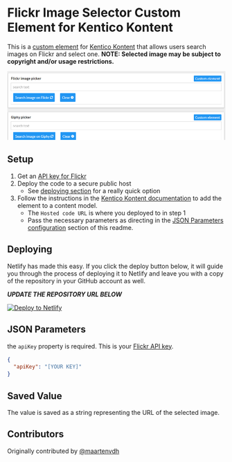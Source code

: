 # Flickr Image Selector Custom Element for Kentico Kontent

This is a [custom element](https://docs.kontent.ai/tutorials/develop-apps/integrate/integrating-your-own-content-editing-features) for [Kentico Kontent](https://kontent.ai) that allows users search images on Flickr and select one. **NOTE: Selected image may be subject to copyright and/or usage restrictions.**

![Screenshot of custom element](FlickrImageSelector.gif)

## Setup

1. Get an [API key for Flickr](https://www.flickr.com/services/developer/api/)
1. Deploy the code to a secure public host
    * See [deploying section](#Deploying) for a really quick option
1. Follow the instructions in the [Kentico Kontent documentation](https://docs.kontent.ai/tutorials/develop-apps/integrate/integrating-your-own-content-editing-features#a-3--displaying-a-custom-element-in-kentico-kontent) to add the element to a content model.
    * The `Hosted code URL` is where you deployed to in step 1
    * Pass the necessary parameters as directing in the [JSON Parameters configuration](#json-parameters) section of this readme.

## Deploying

Netlify has made this easy. If you click the deploy button below, it will guide you through the process of deploying it to Netlify and leave you with a copy of the repository in your GitHub account as well.

***UPDATE THE REPOSITORY URL BELOW***

[![Deploy to Netlify](https://www.netlify.com/img/deploy/button.svg)](https://app.netlify.com/start/deploy?repository=https://github.com/ChristopherJennings/kontent-custom-element-sample-template)

## JSON Parameters

the `apiKey` property is required. This is your [Flickr API key](https://www.flickr.com/services/developer/api/).

```Json
{
  "apiKey": "[YOUR KEY]"
}
```

## Saved Value

The value is saved as a string representing the URL of the selected image.

## Contributors

Originally contributed by [@maartenvdh](https://github.com/maartenvdh/)
